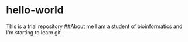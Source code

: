 # hello-world
This is a trial repository
##About me
I am a student of bioinformatics and I'm starting to learn git.
